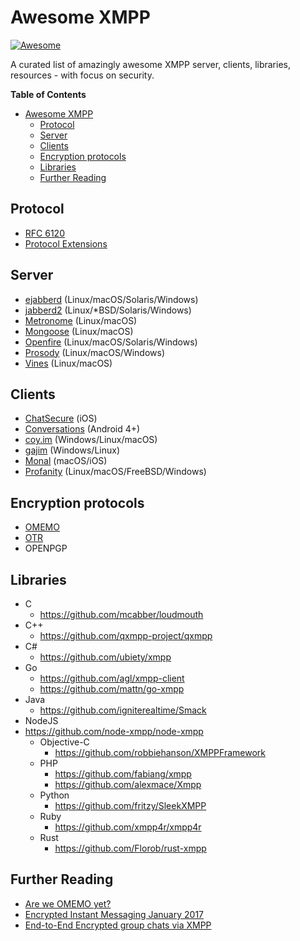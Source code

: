 # Awesome XMPP

[![Awesome](https://cdn.rawgit.com/sindresorhus/awesome/d7305f38d29fed78fa85652e3a63e154dd8e8829/media/badge.svg)](https://github.com/systemli/awesome-xmpp)

A curated list of amazingly awesome XMPP server, clients, libraries, resources - with focus on security.

**Table of Contents**

- [Awesome XMPP](#awesome-xmpp)
  - [Protocol](#protocol)
  - [Server](#server)
  - [Clients](#clients)
  - [Encryption protocols](#encryption-protocols)
  - [Libraries](#libraries)
  - [Further Reading](#further-reading)

## Protocol

  * [RFC 6120](https://tools.ietf.org/html/rfc6120)
  * [Protocol Extensions](https://xmpp.org/extensions/)

## Server

  * [ejabberd](https://github.com/processone/ejabberd) (Linux/macOS/Solaris/Windows)
  * [jabberd2](https://github.com/jabberd2/jabberd2) (Linux/*BSD/Solaris/Windows)
  * [Metronome](https://github.com/maranda/metronome) (Linux/macOS)
  * [Mongoose](https://github.com/esl/MongooseIM) (Linux/macOS)
  * [Openfire](https://github.com/igniterealtime/Openfire) (Linux/macOS/Solaris/Windows)
  * [Prosody](https://github.com/bjc/prosody) (Linux/macOS/Windows)
  * [Vines](https://github.com/negativecode/vines) (Linux/macOS)

## Clients

  * [ChatSecure](https://github.com/ChatSecure/ChatSecure-iOS) (iOS)
  * [Conversations](https://github.com/siacs/Conversations) (Android 4+)
  * [coy.im](https://github.com/twstrike/coyim) (Windows/Linux/macOS)
  * [gajim](http://gajim.org/) (Windows/Linux)
  * [Monal](https://github.com/anurodhp/Monal) (macOS/iOS)
  * [Profanity](https://github.com/boothj5/profanity) (Linux/macOS/FreeBSD/Windows)

## Encryption protocols

 * [OMEMO](https://conversations.im/omemo/)
 * [OTR](https://otr.cypherpunks.ca/)
 * OPENPGP

## Libraries

  * C
    * https://github.com/mcabber/loudmouth
  * C++
    * https://github.com/qxmpp-project/qxmpp
  * C#
    * https://github.com/ubiety/xmpp
  * Go
    * https://github.com/agl/xmpp-client
    * https://github.com/mattn/go-xmpp
  * Java
    * https://github.com/igniterealtime/Smack
  * NodeJS
* https://github.com/node-xmpp/node-xmpp
  * Objective-C
    * https://github.com/robbiehanson/XMPPFramework
  * PHP
    * https://github.com/fabiang/xmpp
    * https://github.com/alexmace/Xmpp
  * Python
    * https://github.com/fritzy/SleekXMPP
  * Ruby
    * https://github.com/xmpp4r/xmpp4r
  * Rust
    * https://github.com/Florob/rust-xmpp


## Further Reading

 * [Are we OMEMO yet?](https://omemo.top/)
 * [Encrypted Instant Messaging January 2017](https://medium.com/@dreamflasher/encrypted-instant-messaging-recommendations-january-2017-711c03af02cc#.1hfzvhz69)
 * [End-to-End Encrypted group chats via XMPP](https://current.workingdirectory.net/posts/2017/encrypted-mucs/)

